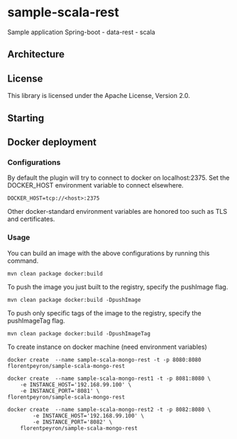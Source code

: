 # sample-scala-rest
Sample application Spring-boot - data-rest - scala

## Architecture

## License
This library is licensed under the Apache License, Version 2.0.

## Starting



## Docker deployment

### Configurations

By default the plugin will try to connect to docker on localhost:2375. Set the DOCKER_HOST environment variable to connect elsewhere.

    DOCKER_HOST=tcp://<host>:2375

Other docker-standard environment variables are honored too such as TLS and certificates.

### Usage

You can build an image with the above configurations by running this command.

    mvn clean package docker:build

To push the image you just built to the registry, specify the pushImage flag.

    mvn clean package docker:build -DpushImage

To push only specific tags of the image to the registry, specify the pushImageTag flag.

    mvn clean package docker:build -DpushImageTag

To create instance on docker machine (need environment variables)

    docker create  --name sample-scala-mongo-rest -t -p 8080:8080 florentpeyron/sample-scala-mongo-rest

    docker create  --name sample-scala-mongo-rest1 -t -p 8081:8080 \
        -e INSTANCE_HOST='192.168.99.100' \
        -e INSTANCE_PORT='8081' \
    florentpeyron/sample-scala-mongo-rest

    docker create  --name sample-scala-mongo-rest2 -t -p 8082:8080 \
            -e INSTANCE_HOST='192.168.99.100' \
            -e INSTANCE_PORT='8082' \
        florentpeyron/sample-scala-mongo-rest
